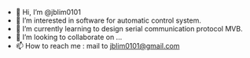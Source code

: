 - 👋 Hi, I’m @jblim0101
- 👀 I’m interested in software for automatic control system.
- 🌱 I’m currently learning to design serial communication protocol MVB.
- 💞️ I’m looking to collaborate on ...
- 📫 How to reach me : mail to jblim0101@gmail.com

<!---
jblim0101/jblim0101 is a ✨ special ✨ repository because its `README.md` (this file) appears on your GitHub profile.
You can click the Preview link to take a look at your changes.
--->
